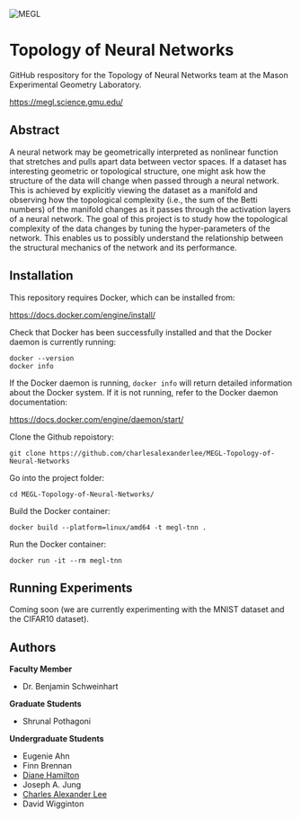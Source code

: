 ![MEGL](https://meglab.wdfiles.com/local--files/home:home/megl_logo_color.png)

# Topology of Neural Networks
GitHub respository for the Topology of Neural Networks team at the Mason Experimental Geometry Laboratory.

https://megl.science.gmu.edu/

## Abstract
A neural network may be geometrically interpreted as nonlinear function that stretches and pulls apart data between vector spaces. If a dataset has interesting geometric or topological structure, one might ask how the structure of the data will change when passed through a neural network. This is achieved by explicitly viewing the dataset as a manifold and observing how the topological complexity (i.e., the sum of the Betti numbers) of the manifold changes as it passes through the activation layers of a neural network. The goal of this project is to study how the topological complexity of the data changes by tuning the hyper-parameters of the network. This enables us to possibly understand the relationship between the structural mechanics of the network and its performance.

## Installation
This repository requires Docker, which can be installed from:

https://docs.docker.com/engine/install/ 

Check that Docker has been successfully installed and that the Docker daemon is currently running:
```
docker --version
docker info
```
If the Docker daemon is running, `docker info` will return detailed information about the Docker system. If it is not running, refer to the Docker daemon documentation:

https://docs.docker.com/engine/daemon/start/

Clone the Github repoistory:
```
git clone https://github.com/charlesalexanderlee/MEGL-Topology-of-Neural-Networks
```
Go into the project folder:
```
cd MEGL-Topology-of-Neural-Networks/
```

Build the Docker container:
```
docker build --platform=linux/amd64 -t megl-tnn .
```

Run the Docker container:
```
docker run -it --rm megl-tnn
```

## Running Experiments
Coming soon (we are currently experimenting with the MNIST dataset and the CIFAR10 dataset).

## Authors
**Faculty Member**
* Dr. Benjamin Schweinhart

**Graduate Students**
* Shrunal Pothagoni

**Undergraduate Students**
* Eugenie Ahn
* Finn Brennan
* [Diane Hamilton](https://www.linkedin.com/in/dhamil-bytes/)
* Joseph A. Jung
* [Charles Alexander Lee](https://www.linkedin.com/in/charlesalee/)
* David Wigginton
